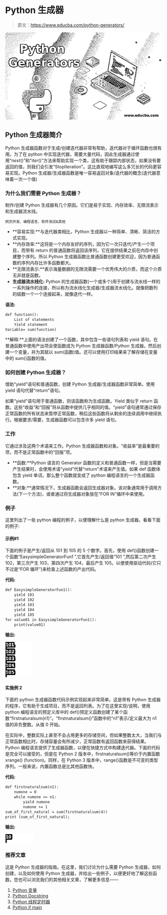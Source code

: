 # Python 生成器

> 原文：<https://www.educba.com/python-generators/>

![Python Generators](img/b159485f73c5c66b0abd85cea0a89291.png)



## Python 生成器简介

Python 生成器函数对于生成/创建迭代器非常有帮助，迭代器对于循环函数也很有用。为了在 python 中实现迭代器，需要大量代码，因此生成器通过使用“_next_()”和“_iter_()”方法来帮助实现一个类，这有助于跟踪内部状态，如果没有要返回的值，则我们会引发“StopIteration”。这比直观地编写这么多冗长的代码更容易实现。Python 生成器/生成器函数是唯一容易返回对象/迭代器的概念(迭代器意味着一次一个值)

### 为什么我们需要 Python 生成器？

制作/创建 Python 生成器有几个原因。它们是易于实现、内存效率、无限流表示和生成器流水线。

<small>网页开发、编程语言、软件测试&其他</small>

*   **容易实现:**与迭代器类相比，Python 生成器以一种简单、清晰、简洁的方式实现。
*   **内存效率:**这将是一个内存友好的序列，因为它一次只迭代/产生一个项目，而带有 return 的普通函数将返回该序列，它在提供结果之前在内存中创建整个序列。所以 Python 生成器函数比普通函数创建更受欢迎，因为普通函数的序列内存比许多函数都大。
*   **无限流表示:**表示海量数据的无限流需要一个优秀伟大的介质，而这个介质无非就是函数。
*   **生成器流水线化:** Python 的生成器函数(一个或多个)用于创建与流水线一样的一系列操作的连接，所以称为流水线化生成器/生成器流水线化。就像把数列的级数一个一个连接起来，就像迭代一样。

**语法:**

```
def function():
	List of statements
	Yield statement
Variable= sum(function)
```

**解释:**上面的语法创建了一个函数，其中包含一些语句列表和 yield 语句。在普通函数中使用产出项会使函数成为 Python 生成器函数/Python 生成器。然后创建一个变量，并为其赋以 sum(函数)值。还可以使用打印结果来了解存储在变量中的 sum()函数的值。

### 如何创建 Python 生成器？

借助“yield”语句和普通函数，创建 Python 生成器/生成器函数非常简单。使用 yield 语句代替“return”语句。

如果“yield”语句用于普通函数，则该函数称为生成函数。Yield 类似于 return 函数。这些“收益”和“回报”将从函数中提供几乎相同的值。“yield”语句通常通过保存正常函数的所有状态来暂停正常函数，稍后这些函数将从剩余的连续调用中继续执行。根据要求/需要，生成器函数可以包含许多 yield 语句。

### 工作

它通过涉及这两个术语来工作。Python 生成器函数和对象。“收益率”是最重要的项，而不是正常函数中的“回报”项。

*   **函数:**Python 语言的 Generator 函数的定义和普通函数一样，但是当需要产生结果时，会使用术语“yield”代替“return”术语来产生值。如果 def 函数体包含 yield 单词，那么整个函数就变成了 python 编程语言的一个生成器函数。
*   **对象:**通常情况下，生成器函数会返回生成器对象。该对象通常用于调用方法(下一个方法)，或者通过将生成器对象放在“FOR IN”循环中来使用。

### 例子

这里列出了一些 python 编程的例子，以便理解什么是 python 生成器。看看下面的例子:

#### 示例#1

下面的例子是产生/返回从 101 到 105 的 5 个数字。首先，使用 def()函数创建一个函数“EasysimpleGeneratorFun1 ”,它首先产生/返回值“101 ”,然后第二次产生 102，第三次产生 103，第四次产生 104，最后产生 105。以便使用驱动代码(它只不过是“FOR 循环”)来检查上述函数的产出代码。

**代码:**

```
def EasysimpleGeneratorFun1(): 
	yield 101			
	yield 102		
	yield 103			
	yield 104
	yield 105
for value01 in EasysimpleGeneratorFun1(): 
	print(value01)
```

**输出:**

![python generator - 1](img/b2d6d986487311ecb7fc9cc90dfb1a63.png)



#### 实施例 2

下面的 python 生成器函数代码示例实现起来非常简单。这是带有 Python 生成器的程序，它有助于生成项目，而不是返回列表。为了在这里实现/说明，使用 python 编程语言的预定义库中的 def()预定义函数创建了某个函数“firstnaturalsum(n1)”。“firstnaturalsum()”函数中的“n1”表示/定义最大为 n1 值的非负整数。从值 0 开始。

在实际中，整数实际上甚至不会占用更多的存储空间，但如果整数太大，当我们与正常函数相比时，存储容量会有所减少，正常函数有返回函数来获得结果。Python 编程语言提供了生成器函数，以便在快捷方式中构建迭代器。下面的代码是完全可以接受的，但是在 Python 2 版本中，firstnaturalsum()等价于内置函数 xrange() (function)。同样，在 Python 3 版本中，range()函数是不可变的类型序列。一般来说，内置函数总是比其他函数快。

**代码:**

```
def firstnaturalsum(n1):
	numone = 0
	while numone <= n1:
		yield numone
		numone += 1
sum_of_first_natural = sum(firstnaturalsum(4))
print (sum_of_first_natural);
```

**输出:**

![python generator - 2](img/6e8c2ab2d7db828d3b98727e64a88d60.png)



### 推荐文章

这是 Python 生成器的指南。在这里，我们讨论为什么需要 Python 生成器，如何创建，以及如何使用 Python 生成器，并给出一些例子，以便更好地了解这些函数。您也可以浏览我们的其他相关文章，了解更多信息——

1.  [Python 变量](https://www.educba.com/python-variables/)
2.  [Python Docstring](https://www.educba.com/python-docstring/)
3.  [Python 线程定时器](https://www.educba.com/python-threading-timer/)
4.  [Python if main](https://www.educba.com/python-if-main/)





